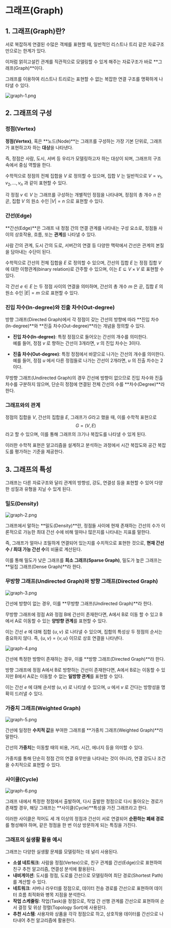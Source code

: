 # 그래프(Graph)

## 1. 그래프(Graph)란?

서로 복잡하게 연결된 수많은 객체를 표현할 때, 일반적인 리스트나 트리 같은 자료구조만으로는 한계가 있다.

이처럼 얽히고설킨 관계를 직관적으로 모델링할 수 있게 해주는 자료구조가 바로 **그래프(Graph)**이다.

그래프를 이용하여 리스트나 트리로는 표현할 수 없는 복잡한 연결 구조를 명확하게 나타낼 수 있다.

![graph-1.png](../assets/ch16_1_graph/graph-1.png)

## 2. 그래프의 구성

### 정점(Vertex)

**정점(Vertex)**, 혹은 **노드(Node)**는 그래프를 구성하는 가장 기본 단위로, 그래프가 표현하고자 하는 **대상**을 나타낸다.

즉, 정점은 사람, 도시, 서버 등 우리가 모델링하고자 하는 대상이 되며, 그래프의 구조 속에서 중심 역할을 한다.

수학적으로 정점의 전체 집합을 $V$ 로 정의할 수 있으며, 집합 $V$ 는 일반적으로 $V = {v_1, v_2, \dots, v_n}$ 과 같이 표현할 수 있다.

각 정점 $v \in V$ 는 그래프를 구성하는 개별적인 정점을 나타내며, 정점의 총 개수 $n$ 은 곧, 집합 $V$ 의 원소 수인 $|V| = n$ 으로 표현할 수 있다.

### 간선(Edge)

**간선(Edge)**은 그래프 내 정점 간의 연결 관계를 나타내는 구성 요소로, 정점들 사이의 상호작용, 흐름, 또는 **관계**를 나타낼 수 있다.

사람 간의 관계, 도시 간의 도로, 서버간의 연결 등 다양한 맥락에서 간선은 관계의 본질을 담아내는 수단이 된다.

수학적으로 간선의 전체 집합을 $E$ 로 정의할 수 있으며, 간선의 집합 $E$ 는 정점 집합 $V$ 에 대한 이항관계(binary relation)로 간주할 수 있으며, 이는 $E \subseteq V \times V$ 로 표현할 수 있다.

각 간선 $e \in E$ 는 두 정점 사이의 연결을 의미하며, 간선의 총 개수 $m$ 은 곧, 집합 $E$ 의 원소 수인 $|E| = m$ 으로 표현할 수 있다.

### 진입 차수(In-degree)와 진출 차수(Out-degree)

방향 그래프(Directed Graph)에서 각 정점이 갖는 간선의 방향에 따라 **진입 차수(In-degree)**와 **진출 차수(Out-degree)**라는 개념을 정의할 수 있다.

- **진입 차수(In-degree)**: 특정 정점으로 들어오는 간선의 개수를 의미한다.  
  예를 들어, 정점 $v$ 로 향하는 간선이 3개라면, $v$ 의 진입 차수는 3이다.

- **진출 차수(Out-degree)**: 특정 정점에서 바깥으로 나가는 간선의 개수를 의미한다.  
  예를 들어, 정점 $u$ 에서 다른 정점들로 나가는 간선이 2개라면, $u$ 의 진출 차수는 2이다.

무방향 그래프(Undirected Graph)의 경우 간선에 방향이 없으므로 진입 차수와 진출 차수를 구분하지 않으며, 단순히 정점에 연결된 전체 간선의 수를 **차수(Degree)**라 한다.

### 그래프와의 관계

정점의 집합을 $V$, 간선의 집합을 $E$, 그래프가 $G$라고 했을 때, 이를 수학적 표현으로 $$G = (V, E)$$ 라고 할 수 있으며, 이를 통해 그래프의 크기나 복잡도를 나타낼 수 있게 된다.

이러한 수학적 표현은 알고리즘을 설계하고 분석하는 과정에서 시간 복잡도와 공간 복잡도를 평가하는 기준을 제공한다.

## 3. 그래프의 특성

그래프는 다른 자료구조와 달리 관계의 방향성, 강도, 연결성 등을 표현할 수 있어 다양한 성질과 유형을 지닐 수 있게 된다.

### 밀도(Density)

![graph-2.png](../assets/ch16_1_graph/graph-2.png)

그래프에서 말하는 **밀도(Density)**란, 정점들 사이에 현재 존재하는 간선의 수가 이론적으로 가능한 최대 간선 수에 비해 얼마나 많은지를 나타내는 지표를 말한다.

즉, 그래프가 얼마나 조밀하게 연결되어 있는지를 수치적으로 표현한 것으로, **현재 간선 수 / 최대 가능 간선 수**의 비율로 계산된다.

이를 통해 밀도가 낮은 그래프를 **희소 그래프(Sparse Graph)**, 밀도가 높은 그래프는 **밀집 그래프(Dense Graph)**라 한다.

### 무방향 그래프(Undirected Graph)와 방향 그래프(Directed Graph)

![graph-3.png](../assets/ch16_1_graph/graph-3.png)

간선에 방향이 없는 경우, 이를 **무방향 그래프(Undirected Graph)**라 한다.

무방향 그래프에 정점 A와 정점 B에 간선이 존재한다면, A에서 B로 이동 할 수 있고 B에서 A로 이동할 수 있는 **양방향 관계**를 표현할 수 있다.

이는 간선 $e$ 에 대해 집합 {$u, v$} 로 나타낼 수 있으며, 집합의 특성상 두 정점의 순서는 중요하지 않다. 즉, {$u, v$} = {$v, u$} 이므로 상호 연결을 나타낸다.

![graph-4.png](../assets/ch16_1_graph/graph-4.png)

간선에 특정한 방향이 존재하는 경우, 이를 **방향 그래프(Directed Graph)**라 한다.

방향 그래프에 정점 A에서 B로 방향하는 간선이 존재한다면, A에서 B로는 이동할 수 있지만 B에서 A로는 이동할 수 없는 **일방향 관계**를 표현할 수 있다.

이는 간선 $e$ 에 대해 순서쌍 $(u, v)$ 로 나타낼 수 있으며, $u$ 에서 $v$ 로 간다는 방향성을 명확히 드러낼 수 있다.

### 가중치 그래프(Weighted Graph)

![graph-5.png](../assets/ch16_1_graph/graph-5.png)

간선에 일정한 **수치적 값**을 부여한 그래프를 **가중치 그래프(Weighted Graph)**라 말한다.

간선의 **가중치**는 이동할 때의 비용, 거리, 시간, 에너지 등을 의미할 수 있다.

가중치를 통해 단순히 정점 간의 연결 유무만을 나타내는 것이 아니라, 연결 강도나 조건을 수치적으로 표현할 수 있다.

### 사이클(Cycle)

![graph-6.png](../assets/ch16_1_graph/graph-6.png)

그래프 내에서 특정한 정점에서 출발하여, 다시 출발한 정점으로 다시 돌아오는 경로가 존재할 경우, 해당 그래프는 **사이클(Cycle)**특성을 가진 그래프라고 한다.

이러한 사이클은 적어도 세 개 이상의 정점과 간선이 서로 연결되어 **순환하는 폐쇄 경로**를 형성해야 하며, 같은 정점을 한 번 이상 방문하게 되는 특징을 가진다.

### 그래프의 실생활 활용 예시

그래프는 다양한 실생활 문제를 모델링하는 데 널리 사용된다.

- **소셜 네트워크**: 사람을 정점(Vertex)으로, 친구 관계를 간선(Edge)으로 표현하여 친구 추천 알고리즘, 연결성 분석에 활용된다.
- **내비게이션**: 도시를 정점, 도로를 간선으로 모델링하여 최단 경로(Shortest Path)를 계산할 수 있다.
- **네트워크**: 서버나 라우터를 정점으로, 데이터 전송 경로를 간선으로 표현하여 데이터 흐름 최적화와 병목 지점을 분석한다.
- **작업 스케줄링**: 작업(Task)을 정점으로, 작업 간 선행 관계를 간선으로 표현하여 순서 결정 및 위상 정렬(Topology Sort)에 사용된다.
- **추천 시스템**: 사용자와 상품을 각각 정점으로 하고, 상호작용 데이터를 간선으로 나타내어 추천 알고리즘에 활용한다.
